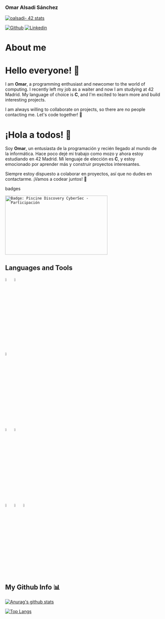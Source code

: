 ### Omar Alsadi Sánchez
[![oalsadi- 42 stats](https://badge.mediaplus.ma/greenbinary/oalsadi-?1337Badge=off&UM6P=off)](https://github.com/oakoudad/badge42)

[![Github](https://img.shields.io/badge/-Github-000?style=flat&logo=Github&logoColor=white)](https://github.com/Lokrag)
[![Linkedin](https://img.shields.io/badge/-LinkedIn-blue?style=flat&logo=Linkedin&logoColor=white)](https://www.linkedin.com/in/omar-alsadi-sanchez-168000109/)


# About me 
# Hello everyone! 👋

I am **Omar**, a programming enthusiast and newcomer to the world of computing. I recently left my job as a waiter and now I am studying at 42 Madrid. My language of choice is **C**, and I'm excited to learn more and build interesting projects.

I am always willing to collaborate on projects, so there are no people contacting me. Let's code together! 🚀

# ¡Hola a todos! 👋

Soy **Omar**, un entusiasta de la programación y recién llegado al mundo de la informática. Hace poco dejé mi trabajo como mozo y ahora estoy estudiando en 42 Madrid. Mi lenguaje de elección es **C**, y estoy emocionado por aprender más y construir proyectos interesantes.

Siempre estoy dispuesto a colaborar en proyectos, así que no dudes en contactarme. ¡Vamos a codear juntos! 🚀

badges

<code><img width="https://api.eu.badgr.io/public/assertions/AwfNGlRySDGOIRCtUhdgwg?embedVersion=1&amp;embedWidth=330&amp;embedHeight=191&amp;identity__email=omar00nyu%40gmail.com" title="Badge: Piscine Discovery CyberSec - Participación" style="width: 330px; height: 191px; border: 0px;"></code>

## Languages and Tools

  <code><img width="5%" src="https://github.com/ismaelucky342/ismaelucky342/assets/153450550/e5c556b4-a10b-4681-ae27-2a3ee423bd4f"></code>
  <code><img width="5%" src="https://github.com/ismaelucky342/ismaelucky342/assets/153450550/8c0d4b04-676d-4fb5-b6cd-304c4d0e55a9"></code>
  
  <br />
  
  <code><img width="5%" src="https://github.com/ismaelucky342/ismaelucky342/assets/153450550/11de78a9-4965-4545-b83c-9933424e1e84"></code>
  
  <br />
  
  <code><img width="5%" src="https://github.com/ismaelucky342/ismaelucky342/assets/153450550/63b2bbf8-f177-410f-ad34-1f970997e781"></code>
  <code><img width="5%" src="https://github.com/ismaelucky342/ismaelucky342/assets/153450550/aacdea5e-c951-4420-854f-2c91a0a84f69"></code>
  
  <br />
  
   <code><img width="5%" src="https://github.com/ismaelucky342/ismaelucky342/assets/153450550/213d9735-ae72-4b21-ac7c-3db4af8f327f"></code>
    <code><img width="5%" src="https://github.com/ismaelucky342/ismaelucky342/assets/153450550/4d046d59-cef8-4cea-a06f-cd3658de557e"></code>
     <code><img width="5%" src="https://github.com/ismaelucky342/ismaelucky342/assets/153450550/4ec23139-3673-432c-bb44-77bfcfc2099b"></code>
  
   <br /> 
</p>

## My Github Info 📊


[![Anurag's github stats](https://github-readme-stats.vercel.app/api?username=Lokrag&count_private=true&show_icons=true&theme=outrun)](https://github.com/anuraghazra/github-readme-stats)



[![Top Langs](https://github-readme-stats.vercel.app/api/top-langs/?username=Lokrag&layout=compact&theme=outrun&langs_count=10&hide=php,html)](https://github.com/anuraghazra/github-readme-stats)
